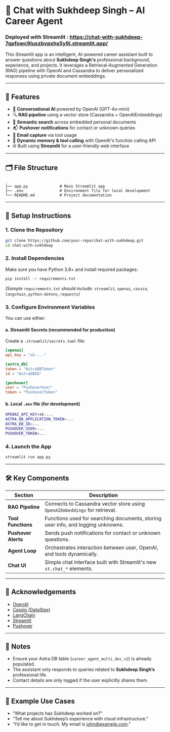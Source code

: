 # 💼 Chat with Sukhdeep Singh – AI Career Agent

### Deployed with Streamlit : https://chat-with-sukhdeep-7qpfowc9luszbvpxhs5y9j.streamlit.app/

This Streamlit app is an intelligent, AI-powered career assistant built to answer questions about **Sukhdeep Singh's** professional background, experience, and projects. It leverages a Retrieval-Augmented Generation (RAG) pipeline with OpenAI and Cassandra to deliver personalized responses using private document embeddings.

---

## 🧠 Features

- 🤖 **Conversational AI** powered by OpenAI (GPT-4o-mini)
- 🔍 **RAG pipeline** using a vector store (Cassandra + OpenAIEmbeddings)
- 📂 **Semantic search** across embedded personal documents
- 📬 **Pushover notifications** for contact or unknown queries
- 📧 **Email capture** via tool usage
- 🧠 **Dynamic memory & tool calling** with OpenAI's function calling API
- 🌐 Built using **Streamlit** for a user-friendly web interface

---

## 🗂️ File Structure

```
.
├── app.py              # Main Streamlit app
├── .env                # Environment file for local development
└── README.md           # Project documentation
```

---

## 🔧 Setup Instructions

### 1. Clone the Repository

```bash
git clone https://github.com/your-repo/chat-with-sukhdeep.git
cd chat-with-sukhdeep
```

### 2. Install Dependencies

Make sure you have Python 3.8+ and install required packages:

```bash
pip install -r requirements.txt
```

_(Sample `requirements.txt` should include: `streamlit`, `openai`, `cassio`, `langchain`, `python-dotenv`, `requests`)_

### 3. Configure Environment Variables

You can use either:

#### a. **Streamlit Secrets (recommended for production)**

Create a `.streamlit/secrets.toml` file:

```toml
[openai]
api_key = "sk-..."

[astra_db]
token = "AstraDBToken"
id = "AstraDBID"

[pushover]
user = "PushoverUser"
token = "PushoverToken"
```

#### b. **Local `.env` file (for development)**

```bash
OPENAI_API_KEY=sk-...
ASTRA_DB_APPLICATION_TOKEN=...
ASTRA_DB_ID=...
PUSHOVER_USER=...
PUSHOVER_TOKEN=...
```

### 4. Launch the App

```bash
streamlit run app.py
```

---

## 🛠️ Key Components

| Section                | Description                                                                 |
|------------------------|-----------------------------------------------------------------------------|
| **RAG Pipeline**       | Connects to Cassandra vector store using `OpenAIEmbeddings` for retrieval. |
| **Tool Functions**     | Functions used for searching documents, storing user info, and logging unknowns. |
| **Pushover Alerts**    | Sends push notifications for contact or unknown questions.                 |
| **Agent Loop**         | Orchestrates interaction between user, OpenAI, and tools dynamically.       |
| **Chat UI**            | Simple chat interface built with Streamlit's new `st.chat_*` elements.     |

---

## 🤝 Acknowledgements

- [OpenAI](https://openai.com/)
- [Cassio (DataStax)](https://docs.datastax.com/en/astra/)
- [LangChain](https://www.langchain.com/)
- [Streamlit](https://streamlit.io/)
- [Pushover](https://pushover.net/)

---

## 📌 Notes

- Ensure your Astra DB table (`career_agent_multi_doc_v2`) is already populated.
- The assistant only responds to queries related to **Sukhdeep Singh’s** professional life.
- Contact details are only logged if the user explicitly shares them.

---

## 📸 Example Use Cases

- “What projects has Sukhdeep worked on?”
- “Tell me about Sukhdeep’s experience with cloud infrastructure.”
- “I’d like to get in touch. My email is john@example.com.”
